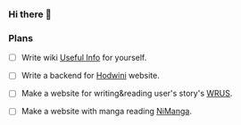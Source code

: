 ### Hi there 👋

### Plans

- [ ] Write wiki [Useful Info](https://github.com/mruddoff/UsefulInfo) for yourself.
- [ ] Write a backend for [Hodwini](https://github.com/Hodwini) website.
- [ ] Make a website for writing&reading user's story's [WRUS](https://github.com/mruddoff). 
- [ ] Make a website with manga reading [NiManga](https://github.com/NiManga-Developers).


<!--
**mruddoff/mruddoff** is a ✨ _special_ ✨ repository because its `README.md` (this file) appears on your GitHub profile.

Here are some ideas to get you started:

- 🔭 I’m currently working on ...
- 🌱 I’m currently learning ...
- 👯 I’m looking to collaborate on ...
- 🤔 I’m looking for help with ...
- 💬 Ask me about ...
- 📫 How to reach me: ...
- 😄 Pronouns: ...
- ⚡ Fun fact: ...
-->
